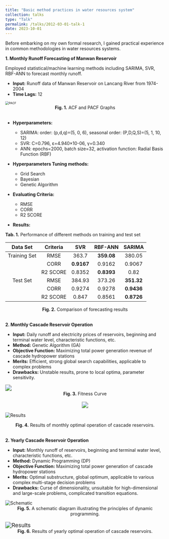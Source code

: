 ```yaml
---
title: "Basic method practices in water resources system"
collection: talks
type: "Talk"
permalink: /talks/2012-03-01-talk-1
date: 2023-10-01
---
```


Before embarking on my own formal research, I gained practical experience in common methodologies in water resources systems.

**1. Monthly Runoff Forecasting of Manwan Reservoir**

Employed statistical/machine learning methods including SARIMA, SVR, RBF-ANN to forecast monthly runoff.

- **Input:** Runoff data of Manwan Reservoir on Lancang River from 1974-2004
- **Time Lags:** 12

<img src="http://prelude0324.github.io/academic_pages/images/research_1_fig_1.svg" alt="PACF" style="zoom:67%;" />

<div style="text-align: center;">
<b>Fig. 1.</b> ACF and PACF Graphs
</div>
<br/>

- **Hyperparameters:**
  - SARIMA: order: (p,d,q)=(5, 0, 6), seasonal order: (P,D,Q,S)=(5, 1, 10, 12)
  - SVR: C=0.796, ε=4.940×10-06, γ=0.340
  - ANN: epochs=2000, batch size=32, activation function: Radial Basis Function (RBF)

- **Hyperparameters Tuning methods:**
  - Grid Search
  - Bayesian
  - Genetic Algorithm
- **Evaluating Criteria:**
  - RMSE
  - CORR
  - R2 SCORE
- **Results:**

**Tab. 1.**  Performance of different methods on training and test set

|   Data Set   | Criteria |    SVR     |  RBF-ANN   |   SARIMA   |
| :----------: | :------: | :--------: | :--------: | :--------: |
| Training Set |   RMSE   |   363.7    | **359.08** |   380.05   |
|              |   CORR   | **0.9167** |   0.9162   |   0.9067   |
|              | R2 SCORE |   0.8352   | **0.8393** |    0.82    |
|   Test Set   |   RMSE   |   384.93   |   373.26   | **351.32** |
|              |   CORR   |   0.9274   |   0.9278   | **0.9436** |
|              | R2 SCORE |   0.847    |   0.8561   | **0.8726** |



<div style="text-align: center;">
<b>Fig. 2.</b> Comparison of forecasting results
</div><br/>

**2. Monthly Cascade Reservoir Operation**

- **Input:** Daily runoff and electricity prices of reservoirs, beginning and terminal water level, characteristic functions, etc.
- **Method:** Genetic Algorithm (GA)
- **Objective Function:** Maximizing total power generation revenue of cascade hydropower stations
- **Merits:** Efficient, strong global search capabilities, applicable to complex problems
- **Drawbacks:** Unstable results, prone to local optima, parameter sensitivity.

<img src="http://prelude0324.github.io/academic_pages/images/research_2_fig_1.svg#pic_center" style="zoom:125%;" />

<div style="text-align: center;">
<b>Fig. 3.</b> Fitness Curve
</div><br/>
<div style="text-align: center;">
  <img src="http://prelude0324.github.io/academic_pages/images/research_2_fig_1.svg#pic_center" style="zoom:125%;">
</div>


![Results](http://prelude0324.github.io/academic_pages/images/research_2_fig_2.svg)

<div style="text-align: center;">
<b>Fig. 4.</b> Results of monthly optimal operation of cascade reservoirs.
</div><br/>

**2. Yearly Cascade Reservoir Operation**

- **Input:** Monthly runoff of reservoirs, beginning and terminal water level, characteristic functions, etc.
- **Method:** Dynamic Programming (DP)
- **Objective Function:** Maximizing total power generation of cascade hydropower stations
- **Merits:** Optimal substructure, global optimum, applicable to various complex multi-stage decision problems
- **Drawbacks:** Curse of dimensionality, unsuitable for high-dimensional and large-scale problems, complicated transition equations.

<img src="http://prelude0324.github.io/academic_pages/images/research_3_fig_1.svg" alt="Schematic"  />

<div style="text-align: center;">
<b>Fig. 5.</b> A schematic diagram illustrating the principles of dynamic programming.
</div><br/>
<img src="http://prelude0324.github.io/academic_pages/images/research_3_fig_2.svg#pic_center" alt="Results" style="zoom:125%;" />

<div style="text-align: center;">
<b>Fig. 6.</b> Results of yearly optimal operation of cascade reservoirs.
</div><br/>
